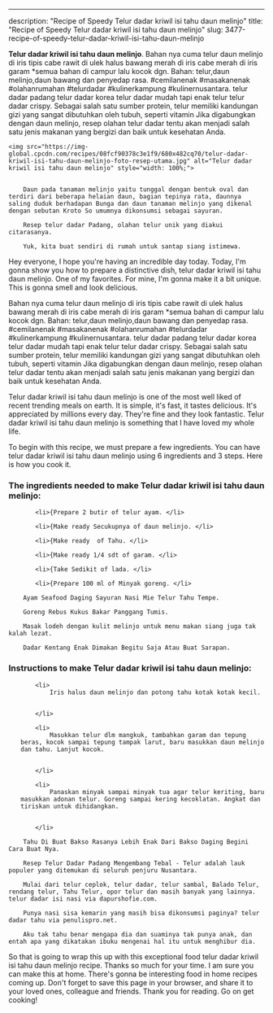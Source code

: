 ---
description: "Recipe of Speedy Telur dadar kriwil isi tahu daun melinjo"
title: "Recipe of Speedy Telur dadar kriwil isi tahu daun melinjo"
slug: 3477-recipe-of-speedy-telur-dadar-kriwil-isi-tahu-daun-melinjo

<p>
	<strong>Telur dadar kriwil isi tahu daun melinjo</strong>. 
	Bahan nya cuma telur daun melinjo di iris tipis cabe rawit di ulek halus bawang merah di iris cabe merah di iris garam *semua bahan di campur lalu kocok dgn. Bahan: telur,daun melinjo,daun bawang dan penyedap rasa. #cemilanenak #masakanenak #olahanrumahan #telurdadar #kulinerkampung #kulinernusantara. telur dadar padang telur dadar korea telur dadar mudah tapi enak telur telur dadar crispy. Sebagai salah satu sumber protein, telur memiliki kandungan gizi yang sangat dibutuhkan oleh tubuh, seperti vitamin Jika digabungkan dengan daun melinjo, resep olahan telur dadar tentu akan menjadi salah satu jenis makanan yang bergizi dan baik untuk kesehatan Anda.
</p>
<p>
	
	<img src="https://img-global.cpcdn.com/recipes/08fcf90378c3e1f9/680x482cq70/telur-dadar-kriwil-isi-tahu-daun-melinjo-foto-resep-utama.jpg" alt="Telur dadar kriwil isi tahu daun melinjo" style="width: 100%;">
	
	
		Daun pada tanaman melinjo yaitu tunggal dengan bentuk oval dan terdiri dari beberapa helaian daun, bagian tepinya rata, daunnya saling duduk berhadapan Bunga dan daun tanaman melinjo yang dikenal dengan sebutan Kroto So umumnya dikonsumsi sebagai sayuran.
	
		Resep telur dadar Padang, olahan telur unik yang diakui citarasanya.
	
		Yuk, kita buat sendiri di rumah untuk santap siang istimewa.
	
</p>
<p>
	Hey everyone, I hope you're having an incredible day today. Today, I'm gonna show you how to prepare a distinctive dish, telur dadar kriwil isi tahu daun melinjo. One of my favorites. For mine, I'm gonna make it a bit unique. This is gonna smell and look delicious.
</p>
	
<p>
	Bahan nya cuma telur daun melinjo di iris tipis cabe rawit di ulek halus bawang merah di iris cabe merah di iris garam *semua bahan di campur lalu kocok dgn. Bahan: telur,daun melinjo,daun bawang dan penyedap rasa. #cemilanenak #masakanenak #olahanrumahan #telurdadar #kulinerkampung #kulinernusantara. telur dadar padang telur dadar korea telur dadar mudah tapi enak telur telur dadar crispy. Sebagai salah satu sumber protein, telur memiliki kandungan gizi yang sangat dibutuhkan oleh tubuh, seperti vitamin Jika digabungkan dengan daun melinjo, resep olahan telur dadar tentu akan menjadi salah satu jenis makanan yang bergizi dan baik untuk kesehatan Anda.
</p>
<p>
	Telur dadar kriwil isi tahu daun melinjo is one of the most well liked of recent trending meals on earth. It is simple, it's fast, it tastes delicious. It's appreciated by millions every day. They're fine and they look fantastic. Telur dadar kriwil isi tahu daun melinjo is something that I have loved my whole life.
</p>

<p>
To begin with this recipe, we must prepare a few ingredients. You can have telur dadar kriwil isi tahu daun melinjo using 6 ingredients and 3 steps. Here is how you cook it.
</p>

<h3>The ingredients needed to make Telur dadar kriwil isi tahu daun melinjo:</h3>

<ol>
	
		<li>{Prepare 2 butir of telur ayam. </li>
	
		<li>{Make ready Secukupnya of daun melinjo. </li>
	
		<li>{Make ready  of Tahu. </li>
	
		<li>{Make ready 1/4 sdt of garam. </li>
	
		<li>{Take Sedikit of lada. </li>
	
		<li>{Prepare 100 ml of Minyak goreng. </li>
	
</ol>
<p>
	
		Ayam Seafood Daging Sayuran Nasi Mie Telur Tahu Tempe.
	
		Goreng Rebus Kukus Bakar Panggang Tumis.
	
		Masak lodeh dengan kulit melinjo untuk menu makan siang juga tak kalah lezat.
	
		Dadar Kentang Enak Dimakan Begitu Saja Atau Buat Sarapan.
	
</p>

<h3>Instructions to make Telur dadar kriwil isi tahu daun melinjo:</h3>

<ol>
	
		<li>
			Iris halus daun melinjo dan potong tahu kotak kotak kecil.
			
			
		</li>
	
		<li>
			Masukkan telur dlm mangkuk, tambahkan garam dan tepung beras, kocok sampai tepung tampak larut, baru masukkan daun melinjo dan tahu. Lanjut kocok.
			
			
		</li>
	
		<li>
			Panaskan minyak sampai minyak tua agar telur keriting, baru masukkan adonan telur. Goreng sampai kering kecoklatan. Angkat dan tiriskan untuk dihidangkan.
			
			
		</li>
	
</ol>

<p>
	
		Tahu Di Buat Bakso Rasanya Lebih Enak Dari Bakso Daging Begini Cara Buat Nya.
	
		Resep Telur Dadar Padang Mengembang Tebal - Telur adalah lauk populer yang ditemukan di seluruh penjuru Nusantara.
	
		Mulai dari telur ceplok, telur dadar, telur sambal, Balado Telur, rendang telur, Tahu Telur, opor telur dan masih banyak yang lainnya. telur dadar isi nasi via dapurshofie.com.
	
		Punya nasi sisa kemarin yang masih bisa dikonsumsi paginya? telur dadar tahu via penulispro.net.
	
		Aku tak tahu benar mengapa dia dan suaminya tak punya anak, dan entah apa yang dikatakan ibuku mengenai hal itu untuk menghibur dia.
	
</p>

<p>
	So that is going to wrap this up with this exceptional food telur dadar kriwil isi tahu daun melinjo recipe. Thanks so much for your time. I am sure you can make this at home. There's gonna be interesting food in home recipes coming up. Don't forget to save this page in your browser, and share it to your loved ones, colleague and friends. Thank you for reading. Go on get cooking!
</p>
